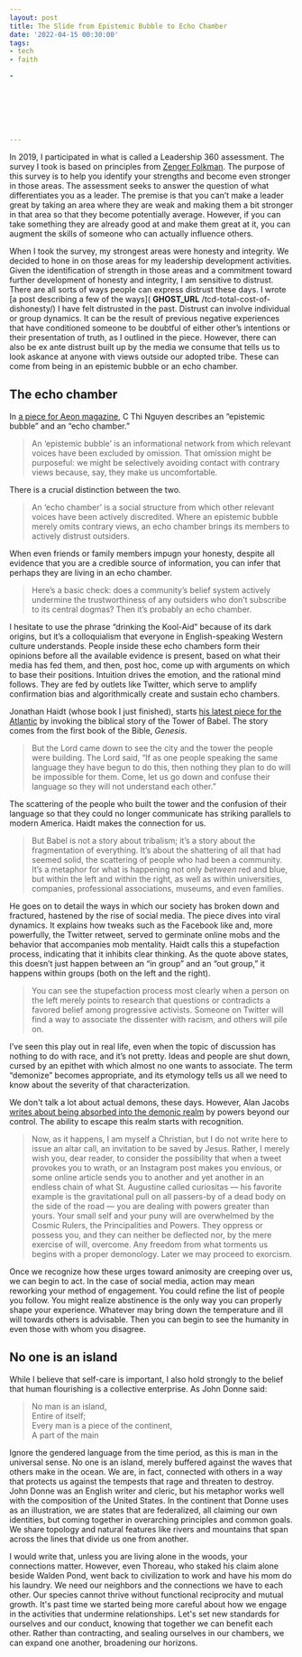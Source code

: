 ```yaml
---
layout: post
title: The Slide from Epistemic Bubble to Echo Chamber
date: '2022-04-15 00:30:00'
tags:
- tech
- faith

- 







---
```


In 2019, I participated in what is called a Leadership 360 assessment. The survey I took is based on principles from [Zenger Folkman](https://zengerfolkman.com/). The purpose of this survey is to help you identify your strengths and become even stronger in those areas. The assessment seeks to answer the question of what differentiates you as a leader. The premise is that you can’t make a leader great by taking an area where they are weak and making them a bit stronger in that area so that they become potentially average. However, if you can take something they are already good at and make them great at it, you can augment the skills of someone who can actually influence others.

When I took the survey, my strongest areas were honesty and integrity. We decided to hone in on those areas for my leadership development activities. Given the identification of strength in those areas and a commitment toward further development of honesty and integrity, I am sensitive to distrust. There are all sorts of ways people can express distrust these days. I wrote [a post describing a few of the ways]( __GHOST_URL__ /tcd-total-cost-of-dishonesty/) I have felt distrusted in the past. Distrust can involve individual or group dynamics. It can be the result of previous negative experiences that have conditioned someone to be doubtful of either other’s intentions or their presentation of truth, as I outlined in the piece. However, there can also be ex ante distrust built up by the media we consume that tells us to look askance at anyone with views outside our adopted tribe. These can come from being in an epistemic bubble or an echo chamber.

<!--members-only-->
## The echo chamber

In [a piece for Aeon magazine](https://aeon.co/essays/why-its-as-hard-to-escape-an-echo-chamber-as-it-is-to-flee-a-cult), C Thi Nguyen describes an “epistemic bubble” and an “echo chamber.”

> An ‘epistemic bubble’ is an informational network from which relevant voices have been excluded by omission. That omission might be purposeful: we might be selectively avoiding contact with contrary views because, say, they make us uncomfortable.

There is a crucial distinction between the two.

> An ‘echo chamber’ is a social structure from which other relevant voices have been actively discredited. Where an epistemic bubble merely omits contrary views, an echo chamber brings its members to actively distrust outsiders.

When even friends or family members impugn your honesty, despite all evidence that you are a credible source of information, you can infer that perhaps they are living in an echo chamber.

> Here’s a basic check: does a community’s belief system actively undermine the trustworthiness of any outsiders who don’t subscribe to its central dogmas? Then it’s probably an echo chamber.

I hesitate to use the phrase “drinking the Kool-Aid” because of its dark origins, but it’s a colloquialism that everyone in English-speaking Western culture understands. People inside these echo chambers form their opinions before all the available evidence is present, based on what their media has fed them, and then, post hoc, come up with arguments on which to base their positions. Intuition drives the emotion, and the rational mind follows. They are fed by outlets like Twitter, which serve to amplify confirmation bias and algorithmically create and sustain echo chambers.

Jonathan Haidt (whose book I just finished), starts [his latest piece for the Atlantic](https://www.theatlantic.com/magazine/archive/2022/05/social-media-democracy-trust-babel/629369) by invoking the biblical story of the Tower of Babel. The story comes from the first book of the Bible, _Genesis_.

> But the Lord came down to see the city and the tower the people were building. The Lord said, “If as one people speaking the same language they have begun to do this, then nothing they plan to do will be impossible for them. Come, let us go down and confuse their language so they will not understand each other.”

The scattering of the people who built the tower and the confusion of their language so that they could no longer communicate has striking parallels to modern America. Haidt makes the connection for us.

> But Babel is not a story about tribalism; it’s a story about the fragmentation of everything. It’s about the shattering of all that had seemed solid, the scattering of people who had been a community. It’s a metaphor for what is happening not only _between_ red and blue, but within the left and within the right, as well as within universities, companies, professional associations, museums, and even families.

He goes on to detail the ways in which our society has broken down and fractured, hastened by the rise of social media. The piece dives into viral dynamics. It explains how tweaks such as the Facebook like and, more powerfully, the Twitter retweet, served to germinate online mobs and the behavior that accompanies mob mentality. Haidt calls this a stupefaction process, indicating that it inhibits clear thinking. As the quote above states, this doesn’t just happen between an “in group” and an “out group,” it happens within groups (both on the left and the right).

> You can see the stupefaction process most clearly when a person on the left merely points to research that questions or contradicts a favored belief among progressive activists. Someone on Twitter will find a way to associate the dissenter with racism, and others will pile on.

I’ve seen this play out in real life, even when the topic of discussion has nothing to do with race, and it’s not pretty. Ideas and people are shut down, cursed by an epithet with which almost no one wants to associate. The term “demonize” becomes appropriate, and its etymology tells us all we need to know about the severity of that characterization.

We don't talk a lot about actual demons, these days. However, Alan Jacobs [writes about being absorbed into the demonic realm](https://www.thenewatlantis.com/publications/something-happened-by-us-a-demonology) by powers beyond our control. The ability to escape this realm starts with recognition.

> Now, as it happens, I am myself a Christian, but I do not write here to issue an altar call, an invitation to be saved by Jesus. Rather, I merely wish you, dear reader, to consider the possibility that when a tweet provokes you to wrath, or an Instagram post makes you envious, or some online article sends you to another and yet another in an endless chain of what St. Augustine called curiositas — his favorite example is the gravitational pull on all passers-by of a dead body on the side of the road — you are dealing with powers greater than yours. Your small self and your puny will are overwhelmed by the Cosmic Rulers, the Principalities and Powers. They oppress or possess you, and they can neither be deflected nor, by the mere exercise of will, overcome. Any freedom from what torments us begins with a proper demonology. Later we may proceed to exorcism.

Once we recognize how these urges toward animosity are creeping over us, we can begin to act. In the case of social media, action may mean reworking your method of engagement. You could refine the list of people you follow. You might realize abstinence is the only way you can properly shape your experience. Whatever may bring down the temperature and ill will towards others is advisable. Then you can begin to see the humanity in even those with whom you disagree.

## No one is an island

While I believe that self-care is important, I also hold strongly to the belief that human flourishing is a collective enterprise. As John Donne said:

> No man is an island,  
> Entire of itself;  
> Every man is a piece of the continent,   
> A part of the main

Ignore the gendered language from the time period, as this is man in the universal sense. No one is an island, merely buffered against the waves that others make in the ocean. We are, in fact, connected with others in a way that protects us against the tempests that rage and threaten to destroy. John Donne was an English writer and cleric, but his metaphor works well with the composition of the United States. In the continent that Donne uses as an illustration, we are states that are federalized, all claiming our own identities, but coming together in overarching principles and common goals. We share topology and natural features like rivers and mountains that span across the lines that divide us one from another.

I would write that, unless you are living alone in the woods, your connections matter. However, even Thoreau, who staked his claim alone beside Walden Pond, went back to civilization to work and have his mom do his laundry. We need our neighbors and the connections we have to each other. Our species cannot thrive without functional reciprocity and mutual growth. It's past time we started being more careful about how we engage in the activities that undermine relationships. Let's set new standards for ourselves and our conduct, knowing that together we can benefit each other. Rather than contracting, and sealing ourselves in our chambers, we can expand one another, broadening our horizons.

